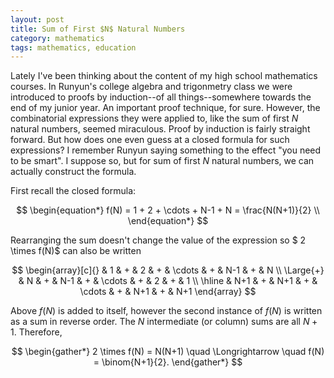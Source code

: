 ```yaml
---
layout: post
title: Sum of First $N$ Natural Numbers 
category: mathematics 
tags: mathematics, education
---
```


Lately I've been thinking about the content of my high school mathematics courses. In Runyun's college algebra and trigonmetry class we were introduced to proofs by induction--of all things--somewhere towards the end of my junior year. An important proof technique, for sure. However, the combinatorial expressions they were applied to, like the sum of first $N$ natural numbers, seemed miraculous. Proof by induction is fairly straight forward. But how does one even guess at a closed formula for such expressions? I remember Runyun saying something to the effect "you need to be smart". I suppose so, but for sum of first $N$ natural numbers, we can actually construct the formula. 

First recall the closed formula:

$$
\begin{equation*}
    f(N) = 1 + 2 + \cdots + N-1 + N = \frac{N(N+1)}{2} \\
\end{equation*}
$$

Rearranging the sum doesn't change the value of the expression so $ 2 \times f(N)$ can also
be written

$$
\begin{array}[c]{}
             &  1  & + & 2  & + & \cdots & + & N-1 & + & N \\
   \Large{+} &  N & + & N-1 & + & \cdots & + & 2   & + & 1 \\
   \hline
             &  N+1 & + & N+1  & + & \cdots & + & N+1 & + & N+1
\end{array}
$$

Above $f(N)$ is added to itself, however the second instance of $f(N)$ is written as a sum in reverse 
order. The $N$ intermediate (or column) sums are all $N+1$. Therefore, 

$$
\begin{gather*}
	2 \times f(N) = N(N+1) \quad \Longrightarrow \quad f(N) = \binom{N+1}{2}.
\end{gather*}
$$

